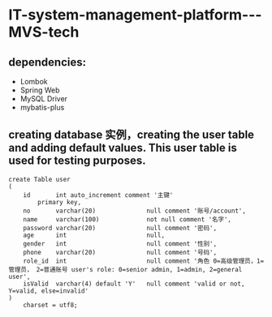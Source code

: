 # IT-system-management-platform---MVS-tech

## dependencies: 

- Lombok 
- Spring Web
- MySQL Driver
- mybatis-plus

## creating database 实例，creating the user table and adding default values. This user table is used for testing purposes. 

```
create Table user 
(
    id       int auto_increment comment '主键' 
        primary key,
    no       varchar(20)              null comment '账号/account',
    name     varchar(100)             not null comment '名字',
    password varchar(20)              null comment '密码',
    age      int                      null,
    gender   int                      null comment '性别',
    phone    varchar(20)              null comment '号码',
    role_id  int                      null comment '角色 0=高级管理员，1=管理员， 2=普通账号 user's role: 0=senior admin, 1=admin, 2=general user',
    isValid  varchar(4) default 'Y'   null comment 'valid or not, Y=valid, else=invalid'
)
    charset = utf8; 
```
